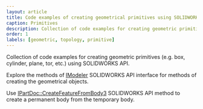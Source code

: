 ```yaml
---
layout: article
title: Code examples of creating geometrical primitives using SOLIDWORKS modeler API
caption: Primitives
description: Collection of code examples for creating geometric primitives (e.g. box, cylinder, plane, tor, etc.)
order: 1
labels: [geometric, topology, primitive]
---
```

Collection of code examples for creating geometric primitives (e.g. box, cylinder, plane, tor, etc.) using SOLIDWORKS API. 

Explore the methods of [IModeler](http://help.solidworks.com/2018/english/api/sldworksapi/SolidWorks.Interop.sldworks~SolidWorks.Interop.sldworks.IModeler.html) SOLIDWORKS API interface for methods of creating the geometrical objects.

Use [IPartDoc::CreateFeatureFromBody3](http://help.solidworks.com/2016/english/api/sldworksapi/SOLIDWORKS.Interop.sldworks~SOLIDWORKS.Interop.sldworks.IPartDoc~CreateFeatureFromBody3.html) SOLIDWORKS API method to create a permanent body from the temporary body.